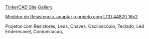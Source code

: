 [TinkerCAD Site](https://www.tinkercad.com/circuits)
[Gallery](https://www.tinkercad.com/things?type=circuits&view_mode=default)

[Medidor de Resistencia, adaptar o projeto com LCD 44870 16x2](https://create.arduino.cc/projecthub/federico-vivaldi/sorting-resistors-the-lazy-way-ceb557)

Projetos com Resistores, Leds, Chaves, Osciloscópio, Teclado, Led Enderecavel, Comunicacao,
 
